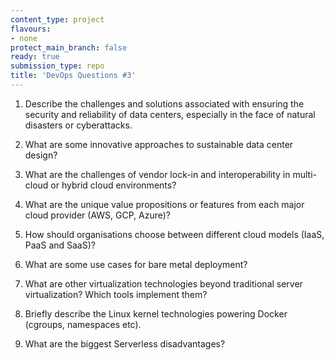 ```yaml
---
content_type: project
flavours:
- none
protect_main_branch: false
ready: true
submission_type: repo
title: 'DevOps Questions #3'
---
```


1. Describe the challenges and solutions associated with ensuring the security and reliability of data centers, especially in the face of natural disasters or cyberattacks.

2. What are some innovative approaches to sustainable data center design?

3. What are the challenges of vendor lock-in and interoperability in multi-cloud or hybrid cloud environments?

4. What are the unique value propositions or features from each major cloud provider (AWS, GCP, Azure)?

5. How should organisations choose between different cloud models (IaaS, PaaS and SaaS)?

6. What are some use cases for bare metal deployment?

7. What are other virtualization technologies beyond traditional server virtualization? Which tools implement them?

8. Briefly describe the Linux kernel technologies powering Docker (cgroups, namespaces etc).

9. What are the biggest Serverless disadvantages? 